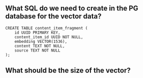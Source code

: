 ## What SQL do we need to create in the PG database for the vector data?

```
CREATE TABLE content_item_fragment (
    id UUID PRIMARY KEY,
    content_item_id UUID NOT NULL,
    embedding VECTOR(1536),
    content TEXT NOT NULL,
    source TEXT NOT NULL
);
```


## What should be the size of the vector?

